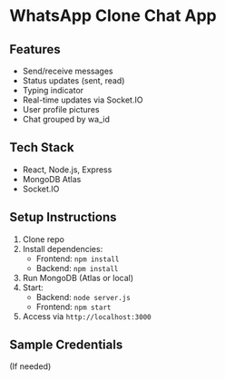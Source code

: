 # WhatsApp Clone Chat App

## Features
- Send/receive messages
- Status updates (sent, read)
- Typing indicator
- Real-time updates via Socket.IO
- User profile pictures
- Chat grouped by wa_id

## Tech Stack
- React, Node.js, Express
- MongoDB Atlas
- Socket.IO

## Setup Instructions
1. Clone repo
2. Install dependencies:
   - Frontend: `npm install`
   - Backend: `npm install`
3. Run MongoDB (Atlas or local)
4. Start:
   - Backend: `node server.js`
   - Frontend: `npm start`
5. Access via `http://localhost:3000`

## Sample Credentials
(If needed)
